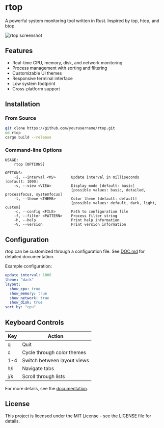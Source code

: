 # rtop

A powerful system monitoring tool written in Rust. Inspired by top, htop, and btop.

![rtop screenshot](https://via.placeholder.com/800x500?text=rtop+screenshot)

## Features

- Real-time CPU, memory, disk, and network monitoring
- Process management with sorting and filtering
- Customizable UI themes
- Responsive terminal interface
- Low system footprint
- Cross-platform support

## Installation

### From Source

```bash
git clone https://github.com/yourusername/rtop.git
cd rtop
cargo build --release
```

### Command-line Options

```
USAGE:
    rtop [OPTIONS]

OPTIONS:
    -i, --interval <MS>       Update interval in milliseconds [default: 1000]
    -v, --view <VIEW>         Display mode [default: basic]
                              [possible values: basic, detailed, processfocus, systemfocus]
    -t, --theme <THEME>       Color theme [default: default]
                              [possible values: default, dark, light, custom]
    -c, --config <FILE>       Path to configuration file
    -f, --filter <PATTERN>    Process filter string
    -h, --help                Print help information
    -V, --version             Print version information
```

## Configuration

rtop can be customized through a configuration file. See [DOC.md](DOC.md) for detailed documentation.

Example configuration:

```yaml
update_interval: 1000
theme: "dark"
layout:
  show_cpu: true
  show_memory: true
  show_network: true
  show_disk: true
sort_by: "cpu"
```

## Keyboard Controls

| Key | Action |
|-----|--------|
| q | Quit |
| c | Cycle through color themes |
| 1-4 | Switch between layout views |
| h/l | Navigate tabs |
| j/k | Scroll through lists |

For more details, see the [documentation](DOC.md).

## License

This project is licensed under the MIT License - see the LICENSE file for details.
